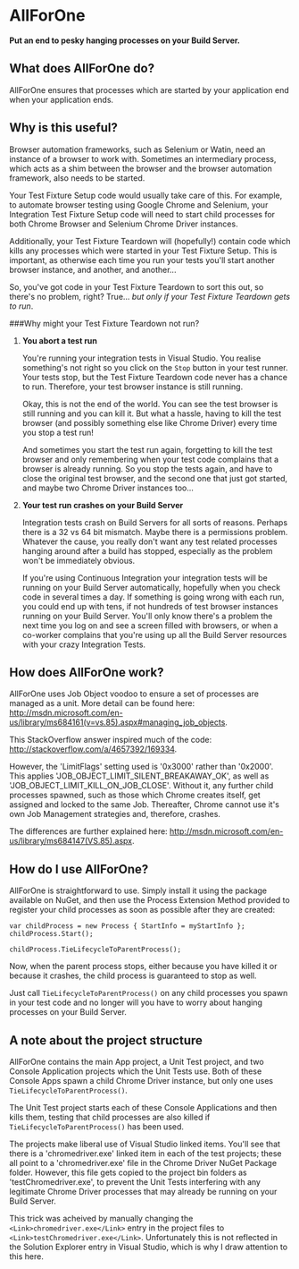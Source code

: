 AllForOne
=========
**Put an end to pesky hanging processes on your Build Server.**

What does AllForOne do?
-----------------------
AllForOne ensures that processes which are started by your application end when your application ends.


Why is this useful?
-------------------
Browser automation frameworks, such as Selenium or Watin, need an instance of a browser to work with. Sometimes an intermediary process, which acts as a shim between the browser and the browser automation framework, also needs to be started.

Your Test Fixture Setup code would usually take care of this. For example, to automate browser testing using Google Chrome and Selenium, your Integration Test Fixture Setup code will need to start child processes for both Chrome Browser and Selenium Chrome Driver instances.

Additionally, your Test Fixture Teardown will (hopefully!) contain code which kills any processes which were started in your Test Fixture Setup. This is important, as otherwise each time you run your tests you'll start another browser instance, and another, and another...

So, you've got code in your Test Fixture Teardown to sort this out, so there's no problem, right? True... *but only if your Test Fixture Teardown gets to run*.

###Why might your Test Fixture Teardown not run?

1. **You abort a test run**

    You're running your integration tests in Visual Studio. You realise something's not right so you click on the `Stop` button in your test runner. Your tests stop, but the Test Fixture Teardown code never has a chance to run. Therefore, your test browser instance is still running.
  
    Okay, this is not the end of the world. You can see the test browser is still running and you can kill it. But what a hassle, having to kill the test browser (and possibly something else like Chrome Driver) every time you stop a test run!
    
    And sometimes you start the test run again, forgetting to kill the test browser and only remembering when your test code complains that a browser is already running. So you stop the tests again, and have to close the original test browser, and the second one that just got started, and maybe two Chrome Driver instances too...
    
2. **Your test run crashes on your Build Server**
 
    Integration tests crash on Build Servers for all sorts of reasons. Perhaps there is a 32 vs 64 bit mismatch. Maybe there is a permissions problem. Whatever the cause, you really don't want any test related processes hanging around after a build has stopped, especially as the problem won't be immediately obvious.

   If you're using Continuous Integration your integration tests will be running on your Build Server automatically, hopefully when you check code in several times a day. If something is going wrong with each run, you could end up with tens, if not hundreds of test browser instances running on your Build Server. You'll only know there's a problem the next time you log on and see a screen filled with browsers, or when a co-worker complains that you're using up all the Build Server resources with your crazy Integration Tests.
   

How does AllForOne work?
------------------------
AllForOne uses Job Object voodoo to ensure a set of processes are managed as a unit. More detail can be found here: http://msdn.microsoft.com/en-us/library/ms684161(v=vs.85).aspx#managing_job_objects.

This StackOverflow answer inspired much of the code: http://stackoverflow.com/a/4657392/169334.

However, the 'LimitFlags' setting used is '0x3000' rather than '0x2000'. This applies 'JOB_OBJECT_LIMIT_SILENT_BREAKAWAY_OK', as well as 'JOB_OBJECT_LIMIT_KILL_ON_JOB_CLOSE'. Without it, any further child processes spawned, such as those which Chrome creates itself, get assigned and locked to the same Job. Thereafter, Chrome cannot use it's own Job Management strategies and, therefore, crashes.

The differences are further explained here: http://msdn.microsoft.com/en-us/library/ms684147(VS.85).aspx.


How do I use AllForOne?
------------------------
AllForOne is straightforward to use. Simply install it using the package available on NuGet, and then use the Process Extension Method provided to register your child processes as soon as possible after they are created:

    var childProcess = new Process { StartInfo = myStartInfo };
    childProcess.Start();

    childProcess.TieLifecycleToParentProcess();

Now, when the parent process stops, either because you have killed it or because it crashes, the child process is guaranteed to stop as well.

Just call `TieLifecycleToParentProcess()` on any child processes you spawn in your test code and no longer will you have to worry about hanging processes on your Build Server.


A note about the project structure
----------------------------------
AllForOne contains the main App project, a Unit Test project, and two Console Application projects which the Unit Tests use. Both of these Console Apps spawn a child Chrome Driver instance, but only one uses `TieLifecycleToParentProcess()`.

The Unit Test project starts each of these Console Applications and then kills them, testing that child processes are also killed if `TieLifecycleToParentProcess()` has been used.

The projects make liberal use of Visual Studio linked items. You'll see that there is a 'chromedriver.exe' linked item in each of the test projects; these all point to a 'chromedriver.exe' file in the Chrome Driver NuGet Package folder. However, this file gets copied to the project bin folders as 'testChromedriver.exe', to prevent the Unit Tests interfering with any legitimate Chrome Driver processes that may already be running on your Build Server.

This trick was acheived by manually changing the `<Link>chromedriver.exe</Link>` entry in the project files to `<Link>testChromedriver.exe</Link>`. Unfortunately this is not reflected in the Solution Explorer entry in Visual Studio, which is why I draw attention to this here.

